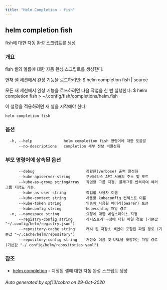 ```yaml
---
title: "Helm Completion - fish"
---
```


## helm completion fish

fish에 대한 자동 완성 스크립트를 생성

### 개요


fish 셸의 헬름에 대한 자동 완성 스크립트를 생성한다.

현재 셸 세션에서 완성 기능을 로드하려면: $ helm completion fish | source

모든 새 세션에서 완성 기능을 로드하려면 다음 작업을 한 번 실행한다: $ helm completion fish > ~/.config/fish/completions/helm.fish

이 설정을 적용하려면 새 셸을 시작해야 한다.


```
helm completion fish
```

### 옵션

```
  -h, --help              helm completion fish 명령어에 대한 도움말
      --no-descriptions   completion 세부 정보 비활성화
```

### 부모 명령어에 상속된 옵션

```
      --debug                       장황한(verbose) 출력 활성화
      --kube-apiserver string       쿠버네티스 API 서버의 주소 및 포트
      --kube-as-group stringArray   작업할 그룹 지정. 플래그를 반복하여 여러 그룹 지정도 가능.
      --kube-as-user string         작업할 사용자 이름
      --kube-context string         사용할 kubeconfig 컨텍스트 이름
      --kube-token string           인증에 사용될 베어러(bearer) 토큰
      --kubeconfig string           kubeconfig 파일 경로
  -n, --namespace string            요청에 대한 네임스페이스 지정
      --registry-config string      레지스트리 구성에 대한 파일 경로 (기본값 "~/.config/helm/registry.json")
      --repository-cache string     캐시 된 저장소 색인이 포함된 파일 경로 (기본값 "~/.cache/helm/repository")
      --repository-config string    저장소 이름 및 URL을 포함하는 파일 경로 (기본값 "~/.config/helm/repositories.yaml")
```

### 참조

* [helm completion](helm_completion.md)	 - 지정된 셸에 대한 자동 완성 스크립트 생성

###### Auto generated by spf13/cobra on 29-Oct-2020
